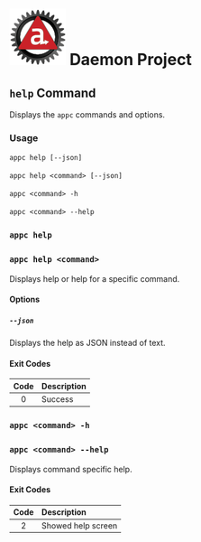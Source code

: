 # ![Appc Daemon logo](../../images/appc-daemon.png) Daemon Project

## `help` Command

Displays the `appc` commands and options.

### Usage

```
appc help [--json]

appc help <command> [--json]

appc <command> -h

appc <command> --help
```

### `appc help`
### `appc help <command>`

Displays help or help for a specific command.

#### Options

##### `--json`

Displays the help as JSON instead of text.

#### Exit Codes

| Code  | Description     |
| :---: | :-------------- |
| 0     | Success         |

### `appc <command> -h`
### `appc <command> --help`

Displays command specific help.

#### Exit Codes

| Code  | Description         |
| :---: | :------------------ |
| 2     | Showed help screen  |
